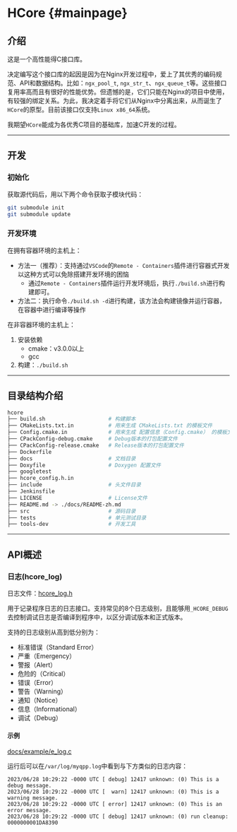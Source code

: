 HCore               {#mainpage}
===============================

## 介绍

这是一个高性能得C接口库。

决定编写这个接口库的起因是因为在Nginx开发过程中，爱上了其优秀的编码规范、API和数据结构。比如：`ngx_pool_t`, `ngx_str_t`、`ngx_queue_t`等。这些接口复用率高而且有很好的性能优势。但遗憾的是，它们只能在Nginx的项目中使用，有较强的绑定关系。为此，我决定着手将它们从Nginx中分离出来，从而诞生了`HCore`的原型。目前该接口仅支持`Linux x86_64`系统。

我期望`HCore`能成为各优秀C项目的基础库，加速C开发的过程。

---

## 开发

### 初始化

获取源代码后，用以下两个命令获取子模块代码：

```bash
git submodule init
git submodule update
```

### 开发环境

在拥有容器环境的主机上：

- 方法一（推荐）：支持通过`VSCode`的`Remote - Containers`插件进行容器式开发以这种方式可以免除搭建开发环境的困恼
    - 通过`Remote - Containers`插件运行开发环境后，执行`./build.sh`进行构建即可。
- 方法二：执行命令`./build.sh -d`进行构建，该方法会构建镜像并运行容器，在容器中进行编译等操作

在非容器环境的主机上：

1. 安装依赖
    - cmake：v3.0.0以上
    - gcc
2. 构建：`./build.sh`

---

## 目录结构介绍

```sh
hcore
├── build.sh                    # 构建脚本
├── CMakeLists.txt.in           # 用来生成 CMakeLists.txt 的模板文件
├── Config.cmake.in             # 用来生成 配置信息（Config.cmake） 的模板文件
├── CPackConfig-debug.cmake     # Debug版本的打包配置文件
├── CPackConfig-release.cmake   # Release版本的打包配置文件
├── Dockerfile
├── docs                        # 文档目录
├── Doxyfile                    # Doxygen 配置文件
├── googletest
├── hcore_config.h.in
├── include                     # 头文件目录
├── Jenkinsfile
├── LICENSE                     # License文件
├── README.md -> ./docs/README-zh.md
├── src                         # 源码目录
├── tests                       # 单元测试目录
├── tools-dev                   # 开发工具
```

---

## API概述

### 日志(hcore_log)

日志文件：[hcore_log.h](./include/hcore_log.h)

用于记录程序日志的日志接口。支持常见的8个日志级别，且能够用`_HCORE_DEBUG`去控制调试日志是否编译到程序中，以区分调试版本和正式版本。

支持的日志级别从高到低分别为：

- 标准错误（Standard Error）
- 严重（Emergency）
- 警报（Alert）
- 危险的（Critical）
- 错误（Error）
- 警告（Warning）
- 通知（Notice）
- 信息（Informational）
- 调试（Debug）

#### 示例

[docs/example/e_log.c](./docs/example/hcore_log.c)

运行后可以在`/var/log/myqpp.log`中看到与下方类似的日志内容：

```text
2023/06/28 10:29:22 -0000 UTC [ debug] 12417 unknown: (0) This is a debug message.
2023/06/28 10:29:22 -0000 UTC [  warn] 12417 unknown: (0) This is a warning message.
2023/06/28 10:29:22 -0000 UTC [ error] 12417 unknown: (0) This is an error message.
2023/06/28 10:29:22 -0000 UTC [ debug] 12417 unknown: (0) run cleanup: 0000000001DA8390
```

